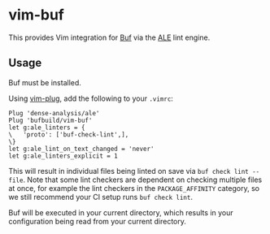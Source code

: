 # vim-buf

This provides Vim integration for [Buf](https://github.com/bufbuild/buf) via the [ALE](https://github.com/dense-analysis/ale) lint engine.

## Usage

Buf must be installed.

Using [vim-plug](https://github.com/junegunn/vim-plug), add the following to your `.vimrc`:

```vim
Plug 'dense-analysis/ale'
Plug 'bufbuild/vim-buf'
let g:ale_linters = {
\   'proto': ['buf-check-lint',],
\}
let g:ale_lint_on_text_changed = 'never'
let g:ale_linters_explicit = 1
```

This will result in individual files being linted on save via `buf check lint --file`. Note that
some lint checkers are dependent on checking multiple files at once, for example the lint checkers
in the `PACKAGE_AFFINITY` category, so we still recommend your CI setup runs `buf check lint`.

Buf will be executed in your current directory, which results in your configuration being read
from your current directory.
